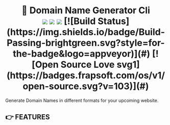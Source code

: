 <div align="center">
	<h1>📌 Domain Name Generator Cli<br>
	<img src="https://img.shields.io/npm/v/domainify_cli?color=%2380C73D">
	<img src="https://img.shields.io/npm/dt/domainify_cli">
	<img src="https://img.shields.io/npm/l/domainify_cli?color=%2380C73D">
		[![Build Status](https://img.shields.io/badge/Build-Passing-brightgreen.svg?style=for-the-badge&logo=appveyor)](#)
[![Open Source Love svg1](https://badges.frapsoft.com/os/v1/open-source.svg?v=103)](#)
	</h1>
</div>

Generate Domain Names in different formats for your upcoming website.

## 👉 FEATURES
